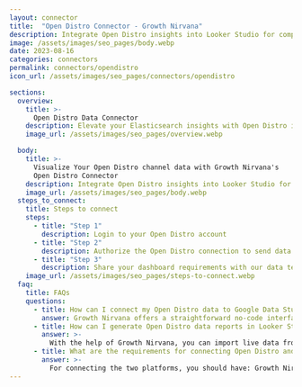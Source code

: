 ```yaml
---
layout: connector
title:  "Open Distro Connector - Growth Nirvana"
description: Integrate Open Distro insights into Looker Studio for comprehensive Elasticsearch analytics that guide your search strategies.
image: /assets/images/seo_pages/body.webp
date: 2023-08-16
categories: connectors
permalink: connectors/opendistro
icon_url: /assets/images/seo_pages/connectors/opendistro

sections:
  overview:
    title: >-
      Open Distro Data Connector
    description: Elevate your Elasticsearch insights with Open Distro integration. Seamlessly merge Elasticsearch data from Open Distro with Looker Studio's analytical capabilities, unlocking insights that drive search performance strategies, data exploration, and operational excellence.
    image_url: /assets/images/seo_pages/overview.webp

  body:
    title: >-
      Visualize Your Open Distro channel data with Growth Nirvana's
      Open Distro Connector
    description: Integrate Open Distro insights into Looker Studio for comprehensive Elasticsearch analytics that guide your search strategies.
    image_url: /assets/images/seo_pages/body.webp
  steps_to_connect:
    title: Steps to connect
    steps:
      - title: "Step 1"
        description: Login to your Open Distro account
      - title: "Step 2"
        description: Authorize the Open Distro connection to send data to Growth Nirvana
      - title: "Step 3"
        description: Share your dashboard requirements with our data team. We will build the report for you.
    image_url: /assets/images/seo_pages/steps-to-connect.webp
  faq:
    title: FAQs
    questions:
      - title: How can I connect my Open Distro data to Google Data Studio/Looker Studio?
        answer: Growth Nirvana offers a straightforward no-code interface to connect to Open Distro data sources.
      - title: How can I generate Open Distro data reports in Looker Studio?
        answer: >-
          With the help of Growth Nirvana, you can import live data from Open Distro into Looker Studio. These data can be viewed in charts, tables, and dashboards to generate branded reports that can be shared instantly.
      - title: What are the requirements for connecting Open Distro and Looker Studio?
        answer: >-
          For connecting the two platforms, you should have: Growth Nirvana Account and Open Distro Ads Account
---
```

